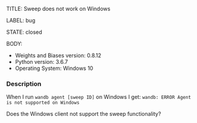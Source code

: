 TITLE:
Sweep does not work on Windows

LABEL:
bug

STATE:
closed

BODY:
* Weights and Biases version: 0.8.12
* Python version: 3.6.7
* Operating System: Windows 10

### Description
When I run `wandb agent [sweep ID]` on Windows I get:
`wandb: ERROR Agent is not supported on Windows`

Does the Windows client not support the sweep functionality?


